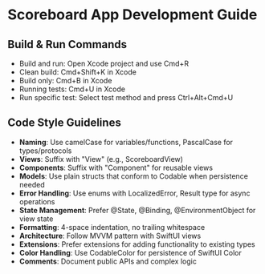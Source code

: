 # Scoreboard App Development Guide

## Build & Run Commands
- Build and run: Open Xcode project and use Cmd+R
- Clean build: Cmd+Shift+K in Xcode
- Build only: Cmd+B in Xcode
- Running tests: Cmd+U in Xcode
- Run specific test: Select test method and press Ctrl+Alt+Cmd+U

## Code Style Guidelines
- **Naming**: Use camelCase for variables/functions, PascalCase for types/protocols
- **Views**: Suffix with "View" (e.g., ScoreboardView)
- **Components**: Suffix with "Component" for reusable views
- **Models**: Use plain structs that conform to Codable when persistence needed
- **Error Handling**: Use enums with LocalizedError, Result type for async operations
- **State Management**: Prefer @State, @Binding, @EnvironmentObject for view state
- **Formatting**: 4-space indentation, no trailing whitespace
- **Architecture**: Follow MVVM pattern with SwiftUI views
- **Extensions**: Prefer extensions for adding functionality to existing types
- **Color Handling**: Use CodableColor for persistence of SwiftUI Color
- **Comments**: Document public APIs and complex logic